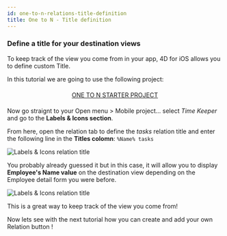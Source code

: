 ```yaml
---
id: one-to-n-relations-title-definition
title: One to N - Title definition
---
```


### Define a title for your destination views

To keep track of the view you come from in your app, 4D for iOS allows you to define custom Title.

In this tutorial we are going to use the following project:

<div style="text-align: center; margin-top: 20px; margin-bottom: 20px">
  <p>
    

<a class="button"
href="../assets/en/relations/TimeKeeper.4dbase.zip">ONE TO N STARTER PROJECT</a>

  </p>
</div>

Now go straignt to your Open menu > Mobile project... select *Time Keeper* and go to the **Labels & Icons section**.

From here, open the relation tab to define the *tasks* relation title and enter the following line in the **Titles colomn**: ```%Name% tasks```

![Labels & Icons relation title](assets/en/relations/labels-icons-title-definition.png)

You probably already guessed it but in this case, it will allow you to display **Employee's Name value** on the destination view depending on the Employee detail form you were before.

![Labels & Icons relation title](assets/en/relations/relations-title-definition.png)

This is a great way to keep track of the view you come from!

Now lets see with the next tutorial how you can create and add your own Relation button !